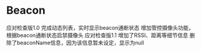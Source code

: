 # Beacon
应对检查版1.0
   完成动态列表，实时显示beacon通断状态
   增加管控摄像头功能，根据beacon通断状态启禁摄像头
应对检查版1.1
   增加了RSSI、距离等细节信息
   删除了beaconName信息，因为该信息暂未设定，显示为null
